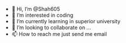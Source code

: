 - 👋 Hi, I’m @Shah605
- 👀 I’m interested in coding
- 🌱 I’m currently learning in superior university
- 💞️ I’m looking to collaborate on ...
- 📫 How to reach me  just send me email

<!---
Shah605/Shah605 is a ✨ special ✨ repository because its `README.md` (this file) appears on your GitHub profile.
You can click the Preview link to take a look at your changes.
--->
